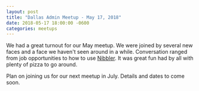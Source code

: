 ```yaml
---
layout: post
title: "Dallas Admin Meetup - May 17, 2018"
date: 2018-05-17 18:00:00 -0600
categories: meetups
---
```


We had a great turnout for our May meetup. We were joined by several new faces and a face we haven't seen around in a while. Conversation ranged from job opportunities to how to use [Nibbler](https://github.com/pudquick/nibbler). It was great fun had by all with plenty of pizza to go around.

Plan on joining us for our next meetup in July. Details and dates to come soon.